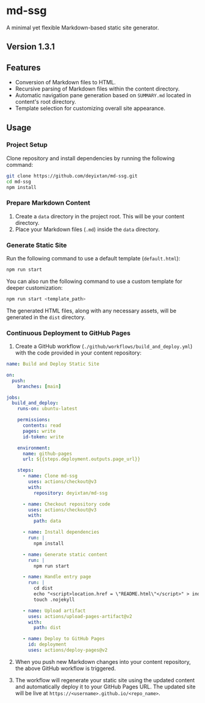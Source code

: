 # md-ssg

A minimal yet flexible Markdown-based static site generator.

## Version 1.3.1

## Features

- Conversion of Markdown files to HTML.
- Recursive parsing of Markdown files within the content directory.
- Automatic navigation pane generation based on `SUMMARY.md` located in content's root directory.
- Template selection for customizing overall site appearance.

## Usage

### Project Setup

Clone repository and install dependencies by running the following command:

```bash
git clone https://github.com/deyixtan/md-ssg.git
cd md-ssg
npm install
```

### Prepare Markdown Content

1. Create a `data` directory in the project root. This will be your content directory.
2. Place your Markdown files (`.md`) inside the `data` directory.

### Generate Static Site

Run the following command to use a default template (`default.html`):

```bash
npm run start
```

You can also run the following command to use a custom template for deeper customization:

```bash
npm run start <template_path>
```

The generated HTML files, along with any necessary assets, will be generated in the `dist` directory.

### Continuous Deployment to GitHub Pages

1. Create a GitHub workflow (`./github/workflows/build_and_deploy.yml`) with the code provided in your content repository:

```yml
name: Build and Deploy Static Site

on:
  push:
    branches: [main]

jobs:
  build_and_deploy:
    runs-on: ubuntu-latest

    permissions:
      contents: read
      pages: write
      id-token: write

    environment:
      name: github-pages
      url: ${{steps.deployment.outputs.page_url}}

    steps:
      - name: Clone md-ssg
        uses: actions/checkout@v3
        with:
          repository: deyixtan/md-ssg

      - name: Checkout repository code
        uses: actions/checkout@v3
        with:
          path: data

      - name: Install dependencies
        run: |
          npm install

      - name: Generate static content
        run: |
          npm run start

      - name: Handle entry page
        run: |
          cd dist
          echo "<script>location.href = \"README.html\"</script>" > index.html
          touch .nojekyll

      - name: Upload artifact
        uses: actions/upload-pages-artifact@v2
        with:
          path: dist

      - name: Deploy to GitHub Pages
        id: deployment
        uses: actions/deploy-pages@v2
```

2. When you push new Markdown changes into your content repository, the above GitHub workflow is triggered.

3. The workflow will regenerate your static site using the updated content and automatically deploy it to your GitHub Pages URL. The updated site will be live at `https://<username>.github.io/<repo_name>`.
